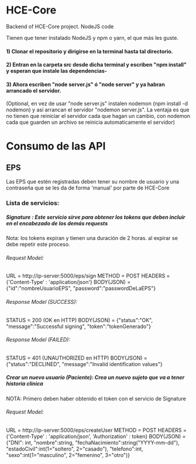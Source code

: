 # HCE-Core
Backend of HCE-Core project. NodeJS code

Tienen que tener instalado NodeJS y npm o yarn, el que más les guste.

#### 1) Clonar el repositorio y dirigirse en la terminal hasta tal directorio.
#### 2) Entran en la carpeta src desde dicha terminal y escriben "npm install" y esperan que instale las dependencias-
#### 3) Ahora escriben "node server.js" ó "node server" y ya habran arrancado el servidor.

(Optional, en vez de usar "node server.js" instalen nodemon (npm install -d nodemon) y así arrancan el servidor "nodemon server.js".
La ventaja es que no tienen que reiniciar el servidor cada que hagan un cambio, con nodemon cada que guarden un archivo se reinicia automaticamente el servidor)

# Consumo de las API
## EPS
Las EPS que estén registradas deben tener su nombre de usuario y una contraseña
que se les da de forma 'manual' por parte de HCE-Core
### Lista de servicios:
##### Signature : Este servicio sirve para obtener los tokens que deben incluir en el encabezado de los demás requests
Nota: los tokens expiran y tienen una duración de 2 horas. al expirar se debe repetir este proceso.
###### Request Model:
URL = http://ip-server:5000/eps/sign
METHOD = POST
HEADERS = {'Content-Type' : 'application/json'}
BODY(JSON) = {"id":"nombreUsuarioEPS", "password":"passwordDeLaEPS"}
###### Response Model (SUCCESS):
STATUS = 200 (OK en HTTP)
BODY(JSON) = {"status":"OK", "message":"Successful signing", "token":"tokenGenerado"}
###### Response Model (FAILED):
STATUS = 401 (UNAUTHORIZED en HTTP)
BODY(JSON) = {"status":"DECLINED", "message":"Invalid identification values"}
##### Crear un nuevo usuario (Paciente): Crea un nuevo sujeto que va a tener historia clinica
NOTA: Primero deben haber obtenido el token con el servicio de Signature
###### Request Model:
URL = http://ip-server:5000/eps/createUser
METHOD = POST
HEADERS = {'Content-Type' : 'application/json', 'Authorization' : token}
BODY(JSON) = {"DNI": int, "nombre":string, "fechaNacimiento":string("YYYY-mm-dd"), "estadoCivil":int(1="soltero", 2="casado"), "telefono":int, "sexo":int(1="masculino", 2="femenino", 3="otro")}
